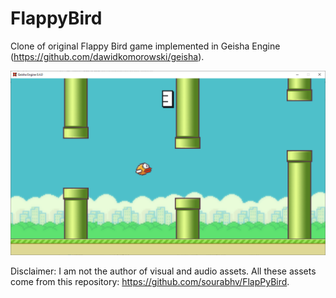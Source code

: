 # FlappyBird
Clone of original Flappy Bird game implemented in Geisha Engine (https://github.com/dawidkomorowski/geisha).

![](FlappyBird/flappy-bird-screenshot.png)

Disclaimer: I am not the author of visual and audio assets. All these assets come from this repository: https://github.com/sourabhv/FlapPyBird.